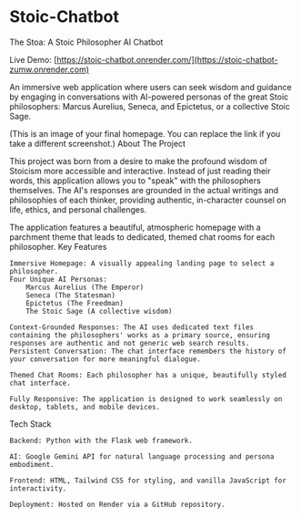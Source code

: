 ﻿# Stoic-Chatbot
The Stoa: A Stoic Philosopher AI Chatbot

Live Demo: [https://stoic-chatbot.onrender.com/](https://stoic-chatbot-zumw.onrender.com)


An immersive web application where users can seek wisdom and guidance by engaging in conversations with AI-powered personas of the great Stoic philosophers: Marcus Aurelius, Seneca, and Epictetus, or a collective Stoic Sage.

(This is an image of your final homepage. You can replace the link if you take a different screenshot.)
About The Project

This project was born from a desire to make the profound wisdom of Stoicism more accessible and interactive. Instead of just reading their words, this application allows you to "speak" with the philosophers themselves. The AI's responses are grounded in the actual writings and philosophies of each thinker, providing authentic, in-character counsel on life, ethics, and personal challenges.

The application features a beautiful, atmospheric homepage with a parchment theme that leads to dedicated, themed chat rooms for each philosopher.
Key Features

    Immersive Homepage: A visually appealing landing page to select a philosopher.
    Four Unique AI Personas:
        Marcus Aurelius (The Emperor)
        Seneca (The Statesman)
        Epictetus (The Freedman)
        The Stoic Sage (A collective wisdom)

    Context-Grounded Responses: The AI uses dedicated text files containing the philosophers' works as a primary source, ensuring responses are authentic and not generic web search results.
    Persistent Conversation: The chat interface remembers the history of your conversation for more meaningful dialogue.

    Themed Chat Rooms: Each philosopher has a unique, beautifully styled chat interface.

    Fully Responsive: The application is designed to work seamlessly on desktop, tablets, and mobile devices.

Tech Stack

    Backend: Python with the Flask web framework.

    AI: Google Gemini API for natural language processing and persona embodiment.

    Frontend: HTML, Tailwind CSS for styling, and vanilla JavaScript for interactivity.

    Deployment: Hosted on Render via a GitHub repository.

